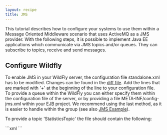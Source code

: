 ```yaml
---
layout: recipe
title: JMS
---
```


<p>This tutorial describes how to configure your systems to use them within a Message Oriented Middleware scenario that uses ActiveMQ as a JMS provider. With the following steps, it is possible to implement Java EE applications which communicate via JMS topics and/or queues. They can subscribe to topics, receive and send messages.</p>
<h2>Configure Wildfly</h2>
<p>To enable JMS in your WildFly server, the configuration file standalone.xml has to be modified. Changes can be found in the <a class="download" href="standalone.diff">diff file</a>. Add the lines that are marked with '+' at the beginning of the line to your configuration file. <br /> To provide a queue within the WildFly you can either specify them within the configuration file of the server, or by providing a file META-INF/config-jms.xml within your EJB project. We recommend using the last method, as it is easier to handle within the group (see also <a href="https://github.com/wwu-pi/acse-statistics-with-mom">JMS Example</a>). </p>
<p>To provide a topic 'StatisticsTopic' the file should contain the following:</p>
```xml
<?xml version="1.0" encoding="UTF-8"?>
	<messaging-deployment xmlns="urn:jboss:messaging-activemq-deployment:1.0">
		<server name="jmsserver">
			<jms-destinations>
				<jms-topic name="StatisticsTopic">
					<entry name="topic/StatisticsTopic" />
				</jms-topic>
			</jms-destinations>
		</server>
	</messaging-deployment>
```

